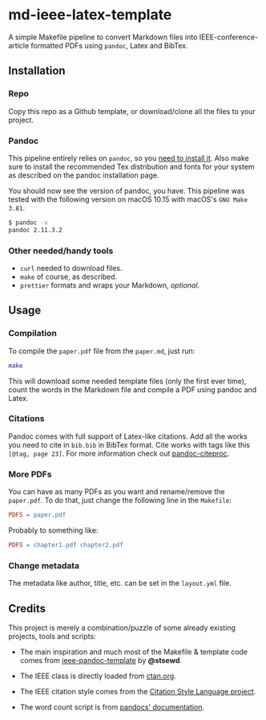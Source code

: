 # md-ieee-latex-template

A simple Makefile pipeline to convert Markdown files into
IEEE-conference-article formatted PDFs using `pandoc`, Latex and BibTex.

## Installation

### Repo

Copy this repo as a Github template, or download/clone all the files to your
project.

### Pandoc

This pipeline entirely relies on `pandoc`, so you
[need to install it](https://pandoc.org/installing.html). Also make sure to
install the recommended Tex distribution and fonts for your system as described
on the pandoc installation page.

You should now see the version of pandoc, you have. This pipeline was tested
with the following version on macOS 10.15 with macOS's `GNU Make 3.81`.

```bash
$ pandoc -v
pandoc 2.11.3.2
```

### Other needed/handy tools

- `curl` needed to download files.
- `make` of course, as described.
- `prettier` formats and wraps your Markdown, _optional_.

## Usage

### Compilation

To compile the `paper.pdf` file from the `paper.md`, just run:

```bash
make
```

This will download some needed template files (only the first ever time), count
the words in the Markdown file and compile a PDF using pandoc and Latex.

### Citations

Pandoc comes with full support of Latex-like citations. Add all the works you
need to cite in `bib.bib` in BibTex format. Cite works with tags like this
`[@tag, page 23]`. For more information check out
[pandoc-citeproc](https://pandoc.org/MANUAL.html#citations).

### More PDFs

You can have as many PDFs as you want and rename/remove the `paper.pdf`. To do
that, just change the following line in the `Makefile`:

```Makefile
PDFS = paper.pdf
```

Probably to something like:

```Makefile
PDFS = chapter1.pdf chapter2.pdf
```

### Change metadata

The metadata like author, title, etc. can be set in the `layout.yml` file.

## Credits

This project is merely a combination/puzzle of some already existing projects,
tools and scripts:

- The main inspiration and much most of the Makefile & template code comes from
  [ieee-pandoc-template](https://github.com/stsewd/ieee-pandoc-template) by
  **@stsewd**.

- The IEEE class is directly loaded from [ctan.org](ctan.org).

- The IEEE citation style comes from the
  [Citation Style Language project](https://github.com/citation-style-language/styles).

- The word count script is from
  [pandocs' documentation](https://pandoc.org/lua-filters.html#counting-words-in-a-document).
